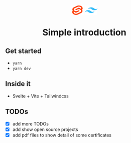 <p align="center">
<img align="center" alt="Svelte" height="30" width="40" src="https://github.com/devicons/devicon/raw/master/icons/svelte/svelte-original.svg">
  <img align="center" alt="Svelte" height="30" width="40" src="https://github.com/devicons/devicon/raw/master/icons/tailwindcss/tailwindcss-plain.svg">
</p>

# <p align="center">Simple introduction</p>

## Get started 
- `yarn`
- `yarn dev`

## Inside it

- Svelte + Vite + Tailwindcss

## TODOs

- [x] add more TODOs
- [x] add show open source projects
- [x] add pdf files to show detail of some certificates
